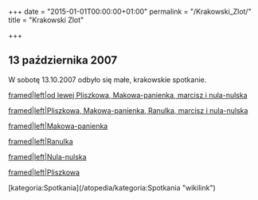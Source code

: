 +++
date = "2015-01-01T00:00:00+01:00"
permalink = "/Krakowski_Zlot/"
title = "Krakowski Zlot"

+++

13 października 2007
--------------------

W sobotę 13.10.2007 odbyło się małe, krakowskie spotkanie.

[framed|left|od lewej Pliszkowa, Makowa-panienka, marcisz i nula-nulska](/Grafika:14.10.07_Kr1.jpg "wikilink")

[framed|left|Pliszkowa, Makowa-panienka, Ranulka, marcisz i nula-nulska](/Grafika:14.10.07_Kr2.jpg "wikilink")

[framed|left|Makowa-panienka](/Grafika:13.10.07_makowa.jpg "wikilink")

[framed|left|Ranulka](/Grafika:13.10.07_ranulka.jpg "wikilink")

[framed|left|Nula-nulska](/Grafika:13.10.07_nula.jpg "wikilink")

[framed|left|Pliszkowa](/Grafika:13.10.07_pliszkowa.jpg "wikilink")

<div style="clear: both">
</div>
[kategoria:Spotkania](/atopedia/kategoria:Spotkania "wikilink")